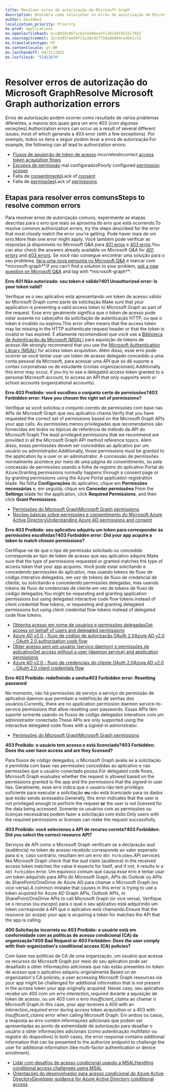 ```yaml
---
title: Resolver erros de autorização do Microsoft Graph
description: Descubra como solucionar os erros de autorização do Microsoft Graph 401 e 403.
author: davidmu1
localization_priority: Priority
ms.prod: applications
ms.openlocfilehash: ecc8929c0671cbafed4baa5fc242a9f8515c7652
ms.sourcegitcommit: 32c83957ee69f21a10cd5f759adb884ce4b41c52
ms.translationtype: HT
ms.contentlocale: pt-BR
ms.lasthandoff: 04/21/2021
ms.locfileid: "51921676"
---
```

# <a name="resolve-microsoft-graph-authorization-errors"></a><span data-ttu-id="9de34-103">Resolver erros de autorização do Microsoft Graph</span><span class="sxs-lookup"><span data-stu-id="9de34-103">Resolve Microsoft Graph authorization errors</span></span>

<span data-ttu-id="9de34-104">Erros de autorização podem ocorrer como resultado de vários problemas diferentes, a maioria dos quais gera um erro 403 (com algumas exceções).</span><span class="sxs-lookup"><span data-stu-id="9de34-104">Authorization errors can occur as a result of several different issues, most of which generate a 403 error (with a few exceptions).</span></span> <span data-ttu-id="9de34-105">Por exemplo, todos os itens a seguir podem levar a erros de autorização:</span><span class="sxs-lookup"><span data-stu-id="9de34-105">For example, the following can all lead to authorization errors:</span></span>

* <span data-ttu-id="9de34-106">[Fluxos de aquisição de token de acesso](/azure/active-directory/develop/active-directory-authentication-scenarios) incorretos</span><span class="sxs-lookup"><span data-stu-id="9de34-106">Incorrect [access token acquisition flows](/azure/active-directory/develop/active-directory-authentication-scenarios)</span></span>
* <span data-ttu-id="9de34-107">[Escopos de permissão](/azure/active-directory/develop/active-directory-v2-scopes) mal configurados</span><span class="sxs-lookup"><span data-stu-id="9de34-107">Poorly configured [permission scopes](/azure/active-directory/develop/active-directory-v2-scopes)</span></span>
* <span data-ttu-id="9de34-108">Falta de [consentimento](/azure/active-directory/develop/active-directory-devhowto-multi-tenant-overview#understanding-user-and-admin-consent)</span><span class="sxs-lookup"><span data-stu-id="9de34-108">Lack of [consent](/azure/active-directory/develop/active-directory-devhowto-multi-tenant-overview#understanding-user-and-admin-consent)</span></span>
* <span data-ttu-id="9de34-109">Falta de [permissões](/azure/active-directory/develop/v2-permissions-and-consent)</span><span class="sxs-lookup"><span data-stu-id="9de34-109">Lack of [permissions](/azure/active-directory/develop/v2-permissions-and-consent)</span></span>

## <a name="steps-to-resolve-common-errors"></a><span data-ttu-id="9de34-110">Etapas para resolver erros comuns</span><span class="sxs-lookup"><span data-stu-id="9de34-110">Steps to resolve common errors</span></span>

<span data-ttu-id="9de34-111">Para resolver erros de autorização comuns, experimente as etapas descritas para o erro que mais se aproxima do erro que está ocorrendo.</span><span class="sxs-lookup"><span data-stu-id="9de34-111">To resolve common authorization errors, try the steps described for the error that most closely match the error you're getting.</span></span> <span data-ttu-id="9de34-112">Pode haver mais de um erro.</span><span class="sxs-lookup"><span data-stu-id="9de34-112">More than one error might apply.</span></span> <span data-ttu-id="9de34-113">Você também pode verificar as respostas já disponíveis no Microsoft Q&A para [401 erros](/answers/search.html?c=&f=&includeChildren=&q=%5bmicrosoft-graph%5d+401+&redirect=search%2fsearch&sort=relevance&type=question+OR+idea+OR+kbentry+OR+answer+OR+topic+OR+user) e [403 erros](/answers/search.html?c=&f=&includeChildren=&q=%5bmicrosoft-graph%5d+403&redirect=search%2fsearch&sort=relevance&type=question+OR+idea+OR+kbentry+OR+answer+OR+topic+OR+user).</span><span class="sxs-lookup"><span data-stu-id="9de34-113">You can also check the answers already available on Microsoft Q&A for [401 errors](/answers/search.html?c=&f=&includeChildren=&q=%5bmicrosoft-graph%5d+401+&redirect=search%2fsearch&sort=relevance&type=question+OR+idea+OR+kbentry+OR+answer+OR+topic+OR+user) and [403 errors](/answers/search.html?c=&f=&includeChildren=&q=%5bmicrosoft-graph%5d+403&redirect=search%2fsearch&sort=relevance&type=question+OR+idea+OR+kbentry+OR+answer+OR+topic+OR+user).</span></span> <span data-ttu-id="9de34-114">Se você não consegue encontrar uma solução para o seu problema, [faça uma nova pergunta no Microsoft Q&A](/answers/products/m365#microsoft-graph) e marcar com \*microsoft-graph\*\*.</span><span class="sxs-lookup"><span data-stu-id="9de34-114">If you can't find a solution to your problem, [ask a new question on Microsoft Q&A](/answers/products/m365#microsoft-graph) and tag with \*microsoft-graph\*\*.</span></span>

<span data-ttu-id="9de34-115">**Erro 401 Não autorizado: seu token é válido?**</span><span class="sxs-lookup"><span data-stu-id="9de34-115">**401 Unauthorized error: Is your token valid?**</span></span> <br>

<span data-ttu-id="9de34-116">Verifique se o seu aplicativo está apresentando um token de acesso válido ao Microsoft Graph como parte da solicitação.</span><span class="sxs-lookup"><span data-stu-id="9de34-116">Make sure that your application is presenting a valid access token to Microsoft Graph as part of the request.</span></span> <span data-ttu-id="9de34-117">Esse erro geralmente significa que o token de acesso pode estar ausente no cabeçalho da solicitação de autenticação HTTP, ou que o token é inválido ou expirou.</span><span class="sxs-lookup"><span data-stu-id="9de34-117">This error often means that the access token may be missing in the HTTP authenticate request header or that the token is invalid or has expired.</span></span> <span data-ttu-id="9de34-118">É altamente recomendável que você use a [Biblioteca de Autenticação da Microsoft (MSAL)](/azure/active-directory/develop/msal-overview) para aquisição de tokens de acesso.</span><span class="sxs-lookup"><span data-stu-id="9de34-118">We strongly recommend that you use the [Microsoft Authentication Library (MSAL)](/azure/active-directory/develop/msal-overview) for access token acquisition.</span></span> <span data-ttu-id="9de34-119">Além disso, esse erro pode ocorrer se você tentar usar um token de acesso delegado concedido a uma conta pessoal da Microsoft, para acessar uma API que só dê suporte a contas corporativas ou de estudante (contas organizacionais).</span><span class="sxs-lookup"><span data-stu-id="9de34-119">Additionally this error may occur, if you try to use a delegated access token granted to a personal Microsoft account, to access an API that only supports work or school accounts (organizational accounts).</span></span> 

<span data-ttu-id="9de34-120">**Erro 403 Proibido: você escolheu o conjunto certo de permissões?**</span><span class="sxs-lookup"><span data-stu-id="9de34-120">**403 Forbidden error: Have you chosen the right set of permissions?**</span></span><br>

<span data-ttu-id="9de34-121">Verifique se você solicitou o conjunto correto de permissões com base nas APIs do Microsoft Graph que seu aplicativo chama.</span><span class="sxs-lookup"><span data-stu-id="9de34-121">Verify that you have requested the correct set of permissions based on the Microsoft Graph APIs your app calls.</span></span> <span data-ttu-id="9de34-122">As permissões menos privilegiadas que recomendamos são fornecidas em todos os tópicos de referência de método da API do Microsoft Graph.</span><span class="sxs-lookup"><span data-stu-id="9de34-122">The least privileged permissions that we recommend are provided in all the Microsoft Graph API method reference topics.</span></span> <span data-ttu-id="9de34-123">Além disso, essas permissões devem ser concedidas ao aplicativo por um usuário ou administrador.</span><span class="sxs-lookup"><span data-stu-id="9de34-123">Additionally, those permissions must be granted to the application by a user or an administrator.</span></span> <span data-ttu-id="9de34-124">A concessão de permissões normalmente acontece por meio de uma página de consentimento, ou pela concessão de permissões usando a folha de registro do aplicativo Portal do Azure.</span><span class="sxs-lookup"><span data-stu-id="9de34-124">Granting permissions normally happens through a consent page or by granting permissions using the Azure Portal application registration blade.</span></span> <span data-ttu-id="9de34-125">Na folha **Configurações** do aplicativo, clique em **Permissões necessárias** e, em seguida, clique em **Conceder permissões**.</span><span class="sxs-lookup"><span data-stu-id="9de34-125">From the **Settings** blade for the application, click **Required Permissions**, and then click **Grant Permissions**.</span></span> <br>

* [<span data-ttu-id="9de34-126">Permissões do Microsoft Graph</span><span class="sxs-lookup"><span data-stu-id="9de34-126">Microsoft Graph permissions</span></span>](./permissions-reference.md) <br>
* [<span data-ttu-id="9de34-127">Noções básicas sobre permissões e consentimento do Microsoft Azure Active Directory</span><span class="sxs-lookup"><span data-stu-id="9de34-127">Understanding Azure AD permissions and consent</span></span>](/azure/active-directory/develop/v2-permissions-and-consent) <br>

<span data-ttu-id="9de34-128">**Erro 403 Proibido: seu aplicativo adquiriu um token para corresponder às permissões escolhidas?**</span><span class="sxs-lookup"><span data-stu-id="9de34-128">**403 Forbidden error: Did your app acquire a token to match chosen permissions?**</span></span> <br>

<span data-ttu-id="9de34-129">Certifique-se de que o tipo de permissão solicitado ou concedido corresponda ao tipo de token de acesso que seu aplicativo adquire.</span><span class="sxs-lookup"><span data-stu-id="9de34-129">Make sure that the type of permissions requested or granted matches the type of access token that your app acquires.</span></span> <span data-ttu-id="9de34-130">Você pode estar solicitando e concedendo permissões do aplicativo, mas usando tokens de fluxo de código interativo delegados, em vez de tokens de fluxo de credencial de cliente, ou solicitando e concedendo permissões delegadas, mas usando tokens de fluxo de credenciais de cliente em vez de tokens de fluxo de código delegados.</span><span class="sxs-lookup"><span data-stu-id="9de34-130">You might be requesting and granting application permissions but using delegated interactive code flow tokens instead of client credential flow tokens, or requesting and granting delegated permissions but using client credential flow tokens instead of delegated code flow tokens.</span></span> <br>
* [<span data-ttu-id="9de34-131">Obtenha acesso em nome de usuários e permissões delegadas</span><span class="sxs-lookup"><span data-stu-id="9de34-131">Get access on behalf of users and delegated permissions</span></span>](/graph/auth_v2_user) 
* [<span data-ttu-id="9de34-132">Azure AD v2.0 - fluxo de código de autorização OAuth 2.0</span><span class="sxs-lookup"><span data-stu-id="9de34-132">Azure AD v2.0 - OAuth 2.0 authorization code flow</span></span>](/azure/active-directory/develop/v2-oauth2-auth-code-flow)
* [<span data-ttu-id="9de34-133">Obter acesso sem um usuário (serviço daemon) e permissões de aplicativo</span><span class="sxs-lookup"><span data-stu-id="9de34-133">Get access without a user (daemon service) and application permissions</span></span>](/graph/auth_v2_service)
* [<span data-ttu-id="9de34-134">Azure AD v2.0 - fluxo de credenciais do cliente OAuth 2.0</span><span class="sxs-lookup"><span data-stu-id="9de34-134">Azure AD v2.0 - OAuth 2.0 client credentials flow</span></span>](/azure/active-directory/develop/v2-oauth2-client-creds-grant-flow)

<span data-ttu-id="9de34-135">**Erro 403 Proibido: redefinindo a senha**</span><span class="sxs-lookup"><span data-stu-id="9de34-135">**403 Forbidden error: Resetting password**</span></span> <br>

<span data-ttu-id="9de34-136">No momento, não há permissões de serviço a serviço de permissão de aplicativo daemon que permitam a redefinição de senhas dos usuários.</span><span class="sxs-lookup"><span data-stu-id="9de34-136">Currently, there are no application permission daemon service-to-service permissions that allow resetting user passwords.</span></span> <span data-ttu-id="9de34-137">Essas APIs têm suporte somente usando os fluxos de código delegados interativos com um administrador conectado.</span><span class="sxs-lookup"><span data-stu-id="9de34-137">These APIs are only supported using the interactive delegated code flows with a signed-in administrator.</span></span>

* [<span data-ttu-id="9de34-138">Permissões do Microsoft Graph</span><span class="sxs-lookup"><span data-stu-id="9de34-138">Microsoft Graph permissions</span></span>](./permissions-reference.md) <br>

<span data-ttu-id="9de34-139">**403 Proibido: o usuário tem acesso e está licenciado?**</span><span class="sxs-lookup"><span data-stu-id="9de34-139">**403 Forbidden: Does the user have access and are they licensed?**</span></span> <br>

<span data-ttu-id="9de34-140">Para fluxos de código delegados, o Microsoft Graph avalia se a solicitação é permitida com base nas permissões concedidas ao aplicativo e nas permissões que o usuário conectado possui.</span><span class="sxs-lookup"><span data-stu-id="9de34-140">For delegated code flows, Microsoft Graph evaluates whether the request is allowed based on the permissions granted to the app and the permissions that the signed-in user has.</span></span> <span data-ttu-id="9de34-141">Geralmente, esse erro indica que o usuário não tem privilégio suficiente para executar a solicitação **ou** não está licenciado para os dados que estão sendo acessados.</span><span class="sxs-lookup"><span data-stu-id="9de34-141">Generally, this error indicates that the user is not privileged enough to perform the request **or** the user is not licensed for the data being accessed.</span></span> <span data-ttu-id="9de34-142">Somente os usuários com as permissões ou licenças necessárias podem fazer a solicitação com êxito.</span><span class="sxs-lookup"><span data-stu-id="9de34-142">Only users with the required permissions or licenses can make the request successfully.</span></span>

<span data-ttu-id="9de34-143">**403 Proibido: você selecionou a API de recurso correta?**</span><span class="sxs-lookup"><span data-stu-id="9de34-143">**403 Forbidden: Did you select the correct resource API?**</span></span> <br>

<span data-ttu-id="9de34-144">Serviços de API como o Microsoft Graph verificam se a declaração *aud* (audiência) no token de acesso recebido corresponde ao valor esperado para si e, caso contrário, resultam em um erro `403 Forbidden`.</span><span class="sxs-lookup"><span data-stu-id="9de34-144">API services like Microsoft Graph check that the *aud* claim (audience) in the received access token matches the value it expects for itself, and if not, it results in a `403 Forbidden` error.</span></span> <span data-ttu-id="9de34-145">Um equívoco comum que causa esse erro é tentar usar um token adquirido para APIs do Microsoft Graph, APIs do Outlook ou APIs do SharePoint/OneDrive do Azure AD para chamar o Microsoft Graph (ou vice-versa).</span><span class="sxs-lookup"><span data-stu-id="9de34-145">A common mistake that causes in this error is trying to use a token acquired for Azure AD Graph APIs, Outlook APIs, or SharePoint/OneDrive APIs to call Microsoft Graph (or vice versa).</span></span> <span data-ttu-id="9de34-146">Verifique se o recurso (ou escopo) para o qual o seu aplicativo está adquirindo um token corresponde à API que o aplicativo está chamando.</span><span class="sxs-lookup"><span data-stu-id="9de34-146">Ensure that the resource (or scope) your app is acquiring a token for matches the API that the app is calling.</span></span>

<span data-ttu-id="9de34-147">**400 Solicitação incorreta ou 403 Proibido: o usuário está em conformidade com as políticas de acesso condicional (CA) da organização?**</span><span class="sxs-lookup"><span data-stu-id="9de34-147">**400 Bad Request or 403 Forbidden: Does the user comply with their organization's conditional access (CA) policies?**</span></span><br>

<span data-ttu-id="9de34-148">Com base nas políticas de CA de uma organização, um usuário que acessa os recursos do Microsoft Graph por meio do seu aplicativo pode ser desafiado a obter informações adicionais que não estão presentes no token de acesso que o aplicativo adquiriu originalmente.</span><span class="sxs-lookup"><span data-stu-id="9de34-148">Based on an organization's CA policies, a user accessing Microsoft Graph resources via your app might be challenged for additional information that is not present in the access token your app originally acquired.</span></span> <span data-ttu-id="9de34-149">Nesse caso, seu aplicativo recebe um 400 com um erro *interaction_required* durante a aquisição de token de acesso, ou um 403 com o erro *insufficient_claims* ao chamar o Microsoft Graph.</span><span class="sxs-lookup"><span data-stu-id="9de34-149">In this case, your app receives a 400 with an *interaction_required* error during access token acquisition or a 403 with *insufficient_claims* error when calling Microsoft Graph.</span></span> <span data-ttu-id="9de34-150">Em ambos os casos, a resposta ao erro contém informações adicionais que podem ser apresentadas ao ponto de extremidade de autorização para desafiar o usuário a obter informações adicionais (como autenticação multifator ou registro do dispositivo).</span><span class="sxs-lookup"><span data-stu-id="9de34-150">In both cases, the error response contains additional information that can be presented to the authorize endpoint to challenge the user for additional information (like multi-factor authentication or device enrollment).</span></span>

* [<span data-ttu-id="9de34-151">Lidar com desafios de acesso condicional usando a MSAL</span><span class="sxs-lookup"><span data-stu-id="9de34-151">Handling conditional access challenges using MSAL</span></span>](/azure/active-directory/develop/msal-handling-exceptions#conditional-access-and-claims-challenges)
* [<span data-ttu-id="9de34-152">Orientações do desenvolvedor para acesso condicional do Azure Active Directory</span><span class="sxs-lookup"><span data-stu-id="9de34-152">Developer guidance for Azure Active Directory conditional access</span></span>](/azure/active-directory/develop/conditional-access-dev-guide)
